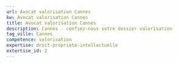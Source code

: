 ```yaml
---
url: Avocat valorisation Cannes
kw: Avocat valorisation Cannes
title: Avocat valorisation Cannes
description: Cannes - confiez-nous votre dossier valorisation
tag_ville: Cannes
competence: valorisation
expertise: droit-propriete-intellectuelle
extertise_id: 2
---
```

